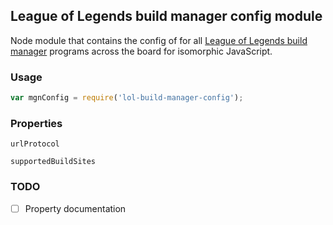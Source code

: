## League of Legends build manager config module
Node module that contains the config of for all [League of Legends build manager](https://github.com/renarsvilnis/lol-build-manager) programs across the board for isomorphic JavaScript.

### Usage
```javascript
var mgnConfig = require('lol-build-manager-config');
```

### Properties
`urlProtocol`

`supportedBuildSites`

### TODO
- [ ] Property documentation